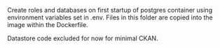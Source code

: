 Create roles and databases on first startup of postgres container using environment variables set in .env. Files in this folder are copied into the image within the Dockerfile.

Datastore code excluded for now for minimal CKAN.